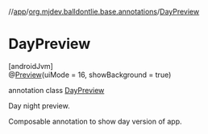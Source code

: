 //[app](../../../index.md)/[org.mjdev.balldontlie.base.annotations](../index.md)/[DayPreview](index.md)

# DayPreview

[androidJvm]\
@[Preview](https://developer.android.com/reference/kotlin/androidx/compose/ui/tooling/preview/Preview.html)(uiMode = 16, showBackground = true)

annotation class [DayPreview](index.md)

Day night preview.

Composable annotation to show day version of app.

